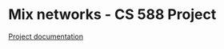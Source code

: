 # Mix networks - CS 588 Project

[Project documentation](https://docs.google.com/document/d/1DW5OnHH5xCbAnnPUICl4LapEKzsGJL_2hQ4sDW-LiB8/edit)
